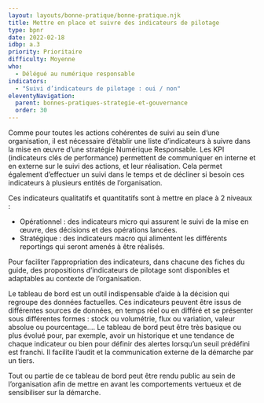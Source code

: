 ```yaml
---
layout: layouts/bonne-pratique/bonne-pratique.njk
title: Mettre en place et suivre des indicateurs de pilotage
type: bpnr
date: 2022-02-18
idbp: a.3
priority: Prioritaire
difficulty: Moyenne 
who:
  - Délégué au numérique responsable
indicators:
  - "Suivi d’indicateurs de pilotage : oui / non"
eleventyNavigation:
  parent: bonnes-pratiques-strategie-et-gouvernance
  order: 30
---
```


Comme pour toutes les actions cohérentes de suivi au sein d’une organisation, il est nécessaire d’établir une liste d’indicateurs à suivre dans la mise en œuvre d’une stratégie Numérique Responsable. Les KPI (indicateurs clés de performance) permettent de communiquer en interne et en externe sur le suivi des actions, et leur réalisation. Cela permet également d’effectuer un suivi dans le temps et de décliner si besoin ces indicateurs à plusieurs entités de l’organisation. 

Ces indicateurs qualitatifs et quantitatifs sont à mettre en place à 2 niveaux :
* Opérationnel : des indicateurs micro qui assurent le suivi de la mise en œuvre, des décisions et des opérations lancées.
* Stratégique : des indicateurs macro qui alimentent les différents reportings qui seront amenés à être réalisés.

Pour faciliter l’appropriation des indicateurs, dans chacune des fiches du guide, des propositions d’indicateurs de pilotage sont disponibles et adaptables au contexte de l’organisation.

Le tableau de bord est un outil indispensable d’aide à la décision qui regroupe des données factuelles. Ces indicateurs peuvent être issus de différentes sources de données, en temps réel ou en différé et se présenter sous différentes formes : stock ou volumétrie, flux ou variation, valeur absolue ou pourcentage.... Le tableau de bord peut être très basique ou plus évolué pour, par exemple, avoir un historique et une tendance de chaque indicateur ou bien pour définir des alertes lorsqu’un seuil prédéfini est franchi. Il facilite l’audit et la communication externe de la démarche par un tiers.

Tout ou partie de ce tableau de bord peut être rendu public au sein de l’organisation afin de mettre en avant les comportements vertueux et de sensibiliser sur la démarche.

